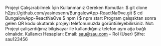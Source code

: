 Projeyi Çalışƨrabilmek İçin Kullanmanız Gereken Komutlar:
$ git clone hƩps://github.com/yasinesenn/BungalowApp-ReactNaƟve.git
$ cd BungalowApp-ReactNaƟve
$ npm i
$ npm start
Program çalışƨktan sonra gelen QR kodu okutarak projeyi telefonunuzda görüntüleyebilirsiniz.
Not: Projeyi çalışƨrdığınız bilgisayar ile kullandığınız telefon aynı ağa bağlı olmalıdır.
Kullanıcı Hesapları:
Email: sau@sau.com – Rol (User)
Şifre: sau123456

